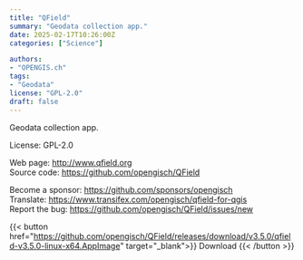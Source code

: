 ```yaml
---
title: "QField"
summary: "Geodata collection app."
date: 2025-02-17T10:26:00Z
categories: ["Science"]

authors:
- "OPENGIS.ch"
tags: 
- "Geodata"
license: "GPL-2.0"
draft: false
---
```


Geodata collection app.

License: GPL-2.0

Web page: <http://www.qfield.org>  
Source code: <https://github.com/opengisch/QField>

Become a sponsor: <https://github.com/sponsors/opengisch>  
Translate: <https://www.transifex.com/opengisch/qfield-for-qgis>  
Report the bug: <https://github.com/opengisch/QField/issues/new>  

{{< button href="https://github.com/opengisch/QField/releases/download/v3.5.0/qfield-v3.5.0-linux-x64.AppImage" target="_blank">}}
Download
{{< /button >}}
